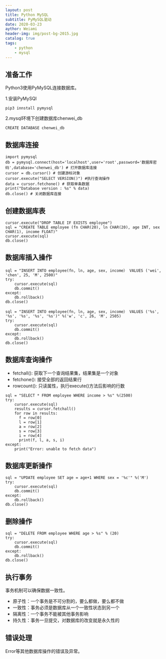 ```yaml
---
layout: post
title: Python MySQL
subtitle: PyMySQL驱动
date: 2020-03-23
aythor: Weiami
header-img: img/post-bg-2015.jpg
catalog: true
tags:
    - python
    - mysql
---
```


## 准备工作

Python3使用PyMySQL连接数据库。

1.安装PyMySQl

`pip3 innstall pymysql`

2.mysql环境下创建数据库chenwei_db

`CREATE DATABASE chenwei_db`

## 数据库连接

```
import pymysql
db = pymysql.connect(host='localhost',user='root',password='数据库密码',database='chenwei_db') # 打开数据库连接
cursor = db.cursor() # 创建游标对象
cursor.execute("SELECT VERSION()") #执行查询操作
data = cursor.fetchone() # 获取单条数据
print("Database version : %s" % data)
db.close() # 关闭数据库连接
```

## 创建数据库表

```
cursor.execute("DROP TABLE IF EXISTS employee")
sql = "CREATE TABLE employee (fn CHAR(20), ln CHAR(20), age INT, sex CHAR(1), income FLOAT)"
cursor.execute(sql)
db.close()
```

## 数据库插入操作

```
sql = "INSERT INTO employee(fn, ln, age, sex, income） VALUES ('wei', 'chen', 25, 'M', 2500)"
try:
    cursor.execute(sql)
    db.commit()
except:
    db.rollback()
db.close()
```

```
sql = "INSERT INTO employee(fn, ln, age, sex, income） VALUES ('%s', '%s', '%s', '%s', '%s')" %('w', 'c', 26, 'M', 2505)
try:
    cursor.execute(sql)
    db.commit()
except:
    db.rollback()
db.close()
```

## 数据库查询操作

* fetchall(): 获取下一个查询结果集，结果集是一个对象
* fetchone(): 接受全部的返回结果行
* rowcount(): 只读属性，执行execute()方法后影响的行数

```
sql = "SELECT * FROM employee WHERE income > %s" %(2500)
try:
    cursor.execute(sql)
    results = cursor.fetchall()
    for row in results:
	  f = row[0]
	  l = row[1]
	  a = row[2]
	  s = row[3]
	  i = row[4]
	  print(f, l, a, s, i)
except:
    print("Error: unable to fetch data")
```

## 数据库更新操作

```
sql = "UPDATE employee SET age = age+1 WHERE sex = '%c'" %('M')
try:
    cursor.execute(sql)
    db.commit()
except:
    db.rollback()
db.close()
```

## 删除操作

```
sql = "DELETE FROM employee WHERE age > %s" % (20)
try:
    cursor.execute(sql)
    db.commit()
except:
    db.rollback()
db.close()
```

## 执行事务

事务机制可以确保数据一致性。

* 原子性：一个事务是不可分割的，要么都做，要么都不做
* 一致性：事务必须是数据库从一个一致性状态到另一个
* 隔离性：一个事务不能被其他事务影响
* 持久性：事务一旦提交，对数据库的改变就是永久性的

## 错误处理

Error等其他数据库操作的错误及异常。

